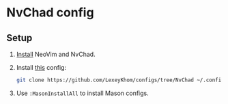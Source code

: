 # NvChad config

## Setup

1. [Install](https://nvchad.com/quickstart/install) NeoVim and NvChad.
2. Install [this](https://github.com/LexeyKhom/configs/tree/NvChad) config:

   ```bash
   git clone https://github.com/LexeyKhom/configs/tree/NvChad ~/.config/nvim/lua/custom --depth 1 && nvim
   ```

3. Use `:MasonInstallAll` to install Mason configs.
